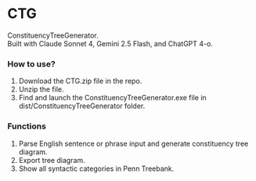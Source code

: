 # CTG
ConstituencyTreeGenerator.  
Built with Claude Sonnet 4, Gemini 2.5 Flash, and ChatGPT 4-o.

### How to use?
1. Download the CTG.zip file in the repo.
2. Unzip the file.
3. Find and launch the ConstituencyTreeGenerator.exe file in dist/ConstituencyTreeGenerator folder.

### Functions
1. Parse English sentence or phrase input and generate constituency tree diagram.
2. Export tree diagram.
3. Show all syntactic categories in Penn Treebank.
